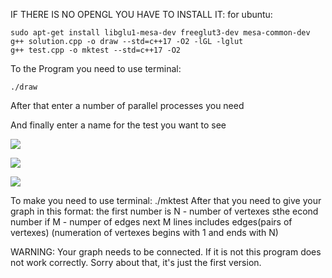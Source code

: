 IF THERE IS NO OPENGL YOU HAVE TO INSTALL IT:
  for ubuntu:
    
    sudo apt-get install libglu1-mesa-dev freeglut3-dev mesa-common-dev
    g++ solution.cpp -o draw --std=c++17 -O2 -lGL -lglut
    g++ test.cpp -o mktest --std=c++17 -O2

To <RUN> the Program you need to use terminal:
    
    ./draw

After that enter a number of parallel processes you need

And finally enter a name for the test you want to see

![](demo1.gif)

![](demo2.gif)

![](demo3.gif)
    
To make <NEW TEST> you need to use terminal:
      ./mktest
    After that you need to give your graph in this format:
        the first number is N - number of vertexes
        sthe econd number if M - numper of edges
        next M lines includes edges(pairs of vertexes)
            (numeration of vertexes begins with 1 and ends with N)

WARNING:
    Your graph needs to be connected.
    If it is not this program does not work correctly.
    Sorry about that, it's just the first version.
